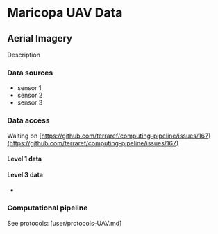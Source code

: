 # Maricopa UAV Data

## Aerial Imagery

Description

### Data sources

* sensor 1
* sensor 2
* sensor 3

### Data access

Waiting on [https://github.com/terraref/computing-pipeline/issues/167](https://github.com/terraref/computing-pipeline/issues/167)

#### Level 1 data

#### Level 3 data

* 
### Computational pipeline

See protocols: \[user/protocols-UAV.md\]

### 

